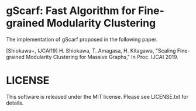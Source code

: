 # gScarf: Fast Algorithm for Fine-grained Modularity Clustering
The implementation of gScarf proposed in the following paper.

[Shiokawa+, IJCAI19] H. Shiokawa, T. Amagasa, H. Kitagawa, "Scaling Fine-grained Modularity Clustering for Massive Graphs," In Proc. IJCAI 2019.

# LICENSE
This software is released under the MIT license. Please see LICENSE.txt for details.

